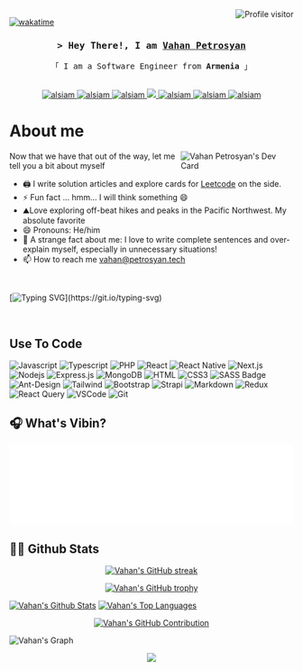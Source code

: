 
<a href="https://komarev.com/ghpvc/?username=vahanspetrosyan">
  <img align="right" src="https://komarev.com/ghpvc/?username=vahanspetrosyan&label=Visitors&color=0e75b6&style=flat" alt="Profile visitor" />
</a>

[![wakatime](https://wakatime.com/badge/user/a02d8632-60ab-476a-bcfc-278caf22e300.svg)](https://wakatime.com/@a02d8632-60ab-476a-bcfc-278caf22e300)

<h3 align="center">
        <samp>&gt; Hey There!, I am
                <b><a target="_blank" href="https://petrosyan.tech">Vahan Petrosyan</a></b>
        </samp>
</h3>

<p align="center"> 
  <samp>
    「 I am a Software Engineer from <b>Armenia</b> 」
    <br />
    <br />
  </samp>
</p>

<p align="center">
 <a href="https://petrosyan.tech" target="blank">
  <img src="https://img.shields.io/badge/Website-DC143C?style=for-the-badge&logo=medium&logoColor=white" alt="alsiam" />
 </a>
 <a href="https://linkedin.com/in/vahanpetrosyan" target="_blank">
  <img src="https://img.shields.io/badge/LinkedIn-0077B5?style=for-the-badge&logo=linkedin&logoColor=white" alt="alsiam"/>
 </a>
 <a href="https://dev.to/alsiam" target="_blank">
  <img src="https://img.shields.io/badge/dev.to-0A0A0A?style=for-the-badge&logo=dev.to&logoColor=white" alt="alsiam" />
 </a>
 <a href="https://twitter.com/VahanPetrosyan6" target="_blank">
  <img src="https://img.shields.io/badge/Twitter-1DA1F2?style=for-the-badge&logo=twitter&logoColor=white" />
 </a>
 <a href="https://instagram.com/vahan.rw" target="_blank">
  <img src="https://img.shields.io/badge/Instagram-fe4164?style=for-the-badge&logo=instagram&logoColor=white" alt="alsiam" />
 </a> 
 <a href="https://facebook.com/vahanspetrosyan" target="_blank">
  <img src="https://img.shields.io/badge/Facebook-20BEFF?&style=for-the-badge&logo=facebook&logoColor=white" alt="alsiam"  />
  </a> 
 <a href="https://t.me/vpetrosyan" target="_blank">
  <img src="https://img.shields.io/badge/Telegram-0e76a8?&style=for-the-badge&logo=Telegram&logoColor=white" alt="alsiam"  />
  </a> 
</p>

# About me

[//]: # ([![Typing SVG]&#40;https://readme-typing-svg.herokuapp.com?font=comfortaa&color=%23F77B93&size=25&height=40&lines=Nice+to+e-meet+you!;I'm+a+Software+Engineer;and+a+homemade+chef%3F&#41;]&#40;https://git.io/typing-svg&#41;)

<!-- markdownlint-disable MD033 -->
<a href="https://app.daily.dev/vahanpetrosyan"><img src="https://api.daily.dev/devcards/b5c76721cbb1491f8b61aa8b931ffab4.png?r=96o" width="200" align="right" alt="Vahan Petrosyan's Dev Card"/></a>
<!-- markdownlint-enable MD033 -->

Now that we have that out of the way, let me tell you a bit about myself

* 🖨️ I write solution articles and explore cards for <a href="https://www.leetcode.com">Leetcode</a> on the side.
* ⚡ Fun fact ... hmm... I will think something 😄
* ⛰️Love exploring off-beat hikes and peaks in the Pacific Northwest. My absolute favorite
* 😄 Pronouns: He/him
* 🤯 A strange fact about me: I love to write complete sentences and over-explain myself, especially in unnecessary situations!
* 📫 How to reach me vahan@petrosyan.tech

<br />

[![Typing SVG](https://readme-typing-svg.herokuapp.com?font=comfortaa&color=%23F77B93&size=25&height=40&lines=It+always+seems+impossible;until+it's+done.)](https://git.io/typing-svg)

<br />

## Use To Code

![Javascript](https://img.shields.io/badge/Javascript-F0DB4F?style=for-the-badge&labelColor=black&logo=javascript&logoColor=F0DB4F)
![Typescript](https://img.shields.io/badge/Typescript-007acc?style=for-the-badge&labelColor=black&logo=typescript&logoColor=007acc)
![PHP](https://img.shields.io/badge/PHP-593D88?style=for-the-badge&labelColor=black&logo=php)
![React](https://img.shields.io/badge/-React-61DBFB?style=for-the-badge&labelColor=black&logo=react&logoColor=61DBFB)
![React Native](https://img.shields.io/badge/React_Native-20232A?style=for-the-badge&logo=react&logoColor=61DAFB)
![Next.js](https://img.shields.io/badge/next.js-000000?style=for-the-badge&logo=nextdotjs&logoColor=white)
![Nodejs](https://img.shields.io/badge/Nodejs-3C873A?style=for-the-badge&labelColor=black&logo=node.js&logoColor=3C873A)
![Express.js](https://img.shields.io/badge/Express.js-000000?style=for-the-badge&logo=express&logoColor=white)
![MongoDB](https://img.shields.io/badge/MongoDB-4EA94B?style=for-the-badge&logo=mongodb&logoColor=white)
![HTML](https://img.shields.io/badge/HTML5-E34F26?style=for-the-badge&logo=html5&logoColor=white)
![CSS3](https://img.shields.io/badge/CSS3-1572B6?style=for-the-badge&logo=css3&logoColor=white)
![SASS Badge](https://img.shields.io/badge/Sass-CC6699?style=for-the-badge&logo=sass&logoColor=white)
![Ant-Design](https://img.shields.io/badge/AntDesign-0170FE?style=for-the-badge&logo=antdesign&logoColor=white)
![Tailwind](https://img.shields.io/badge/Tailwind_CSS-092749?style=for-the-badge&logo=tailwindcss&logoColor=06B6D4&labelColor=000000)
![Bootstrap](https://img.shields.io/badge/Bootstrap-563D7C?style=for-the-badge&logo=bootstrap&logoColor=white)
![Strapi](https://img.shields.io/badge/strapi-2E7EEA?style=for-the-badge&logo=strapi&logoColor=white)
![Markdown](https://img.shields.io/badge/Markdown-000000?style=for-the-badge&logo=markdown&logoColor=white)
![Redux](https://img.shields.io/badge/Redux-593D88?style=for-the-badge&logo=redux&logoColor=white)
![React Query](https://img.shields.io/badge/-React_Query-FF4154?style=for-the-badge&logo=react%20query&logoColor=white)
![VSCode](https://img.shields.io/badge/Visual_Studio-0078d7?style=for-the-badge&logo=visual%20studio&logoColor=white)
![Git](https://img.shields.io/badge/Git-F05032?style=for-the-badge&logo=git&logoColor=white)

## 🎧 What's Vibin?

[![Spotify](https://github.com/edorado93/edorado93/blob/main/spotify.svg)]()

## 👨‍💻 Github Stats

<p align="center">
  <a href="https://github.com/vahanspetrosyan">
    <img src="https://github-readme-streak-stats.herokuapp.com/?user=vahanspetrosyan&theme=radical" alt="Vahan's GitHub streak"/>
  </a>
</p>

<p align="center">
  <a href="https://github.com/vahanspetrosyan">
    <img src="https://github-profile-trophy.vercel.app/?username=vahanspetrosyan&theme=radical&column=6&margin-w=15&margin-h=15" alt="Vahan's GitHub trophy"/>
  </a>
</p>

<p> 
    <a href="https://github.com/vahanspetrosyan"><img alt="Vahan's Github Stats" src="https://github-readme-stats.vercel.app/api?username=vahanspetrosyan&show_icons=true&theme=radical" height="192px" width="49.5%"/></a>
    <a href="https://github.com/vahanspetrosyan"><img alt="Vahan's Top Languages" src="https://denvercoder1-github-readme-stats.vercel.app/api/top-langs/?username=vahanspetrosyan&langs_count=8&layout=compact&theme=radical" height="192px" width="49.5%"/></a>
</p>

<p align="center">
  <a href="https://github.com/vahanspetrosyan">
    <img src="https://github-profile-summary-cards.vercel.app/api/cards/profile-details?username=vahanspetrosyan&theme=radical" alt="Vahan's GitHub Contribution"/>
  </a>
</p>

![Vahan's Graph](https://github-readme-activity-graph.cyclic.app/graph?username=vahanspetrosyan&custom_title=Vahan's%20GitHub%20Activity%20Graph&area=true&bg_color=0D1117&color=7F3FBF&line=7F3FBF&point=7F3FBF&area_color=FFFFFF&title_color=FFFFFF)


<p align="center">
  <img src="https://capsule-render.vercel.app/api?type=waving&color=gradient&height=110&section=footer&animation=twinkling"/>
</p>
